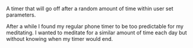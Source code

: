 A timer that will go off after a random amount of time within user set parameters.

After a while I found my regular phone timer to be too predictable for my meditating. I wanted to meditate for a similar amount of time
each day but without knowing when my timer would end.

<div style="display: flex; justify-content: center;>
<img src="https://github.com/jereamon/meditation-timer/blob/master/meditation-timer.jpg" alt="Screenshot of the meditation timer interface" style="width: 200px">
</div>

